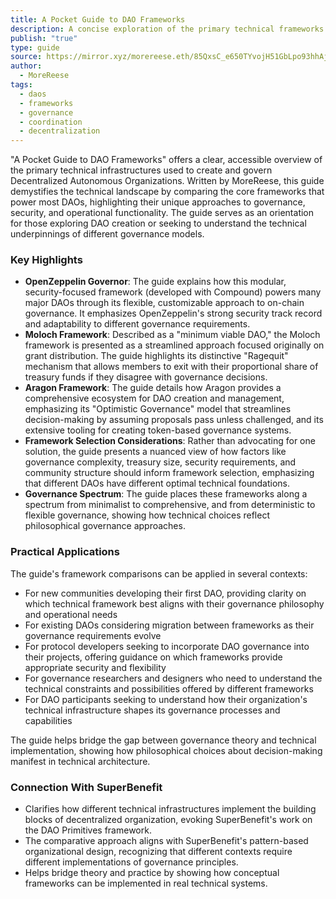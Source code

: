```yaml
---
title: A Pocket Guide to DAO Frameworks
description: A concise exploration of the primary technical frameworks for building and operating DAOs, clarifying their distinct approaches to governance and coordination.
publish: "true"
type: guide
source: https://mirror.xyz/morereese.eth/85QxsC_e650TYvojH51GbLpo93hhAjBi1xJspiU25b0
author:
  - MoreReese
tags:
  - daos
  - frameworks
  - governance
  - coordination
  - decentralization
---
```


"A Pocket Guide to DAO Frameworks" offers a clear, accessible overview of the primary technical infrastructures used to create and govern Decentralized Autonomous Organizations. Written by MoreReese, this guide demystifies the technical landscape by comparing the core frameworks that power most DAOs, highlighting their unique approaches to governance, security, and operational functionality. The guide serves as an orientation for those exploring DAO creation or seeking to understand the technical underpinnings of different governance models.

### Key Highlights
- **OpenZeppelin Governor**: The guide explains how this modular, security-focused framework (developed with Compound) powers many major DAOs through its flexible, customizable approach to on-chain governance. It emphasizes OpenZeppelin's strong security track record and adaptability to different governance requirements.
- **Moloch Framework**: Described as a "minimum viable DAO," the Moloch framework is presented as a streamlined approach focused originally on grant distribution. The guide highlights its distinctive "Ragequit" mechanism that allows members to exit with their proportional share of treasury funds if they disagree with governance decisions.
- **Aragon Framework**: The guide details how Aragon provides a comprehensive ecosystem for DAO creation and management, emphasizing its "Optimistic Governance" model that streamlines decision-making by assuming proposals pass unless challenged, and its extensive tooling for creating token-based governance systems.
- **Framework Selection Considerations**: Rather than advocating for one solution, the guide presents a nuanced view of how factors like governance complexity, treasury size, security requirements, and community structure should inform framework selection, emphasizing that different DAOs have different optimal technical foundations.
- **Governance Spectrum**: The guide places these frameworks along a spectrum from minimalist to comprehensive, and from deterministic to flexible governance, showing how technical choices reflect philosophical governance approaches.

### Practical Applications

The guide's framework comparisons can be applied in several contexts:

- For new communities developing their first DAO, providing clarity on which technical framework best aligns with their governance philosophy and operational needs
- For existing DAOs considering migration between frameworks as their governance requirements evolve
- For protocol developers seeking to incorporate DAO governance into their projects, offering guidance on which frameworks provide appropriate security and flexibility
- For governance researchers and designers who need to understand the technical constraints and possibilities offered by different frameworks
- For DAO participants seeking to understand how their organization's technical infrastructure shapes its governance processes and capabilities

The guide helps bridge the gap between governance theory and technical implementation, showing how philosophical choices about decision-making manifest in technical architecture.

### Connection With SuperBenefit

- Clarifies how different technical infrastructures implement the building blocks of decentralized organization, evoking SuperBenefit's work on the DAO Primitives framework.
- The comparative approach aligns with SuperBenefit's pattern-based organizational design, recognizing that different contexts require different implementations of governance principles.
- Helps bridge theory and practice by showing how conceptual frameworks can be implemented in real technical systems.